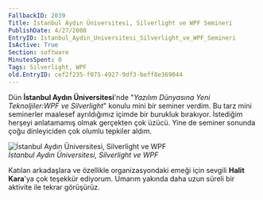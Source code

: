 ```yaml
---
FallbackID: 2039
Title: İstanbul Aydın Üniversitesi, Silverlight ve WPF Semineri
PublishDate: 4/27/2008
EntryID: Istanbul_Aydin_Universitesi_Silverlight_ve_WPF_Semineri
IsActive: True
Section: software
MinutesSpent: 0
Tags: Silverlight, WPF
old.EntryID: cef2f235-f075-4927-9df3-beff8e369044
---
```

Dün **İstanbul Aydın Üniversitesi**'nde "*Yazılım Dünyasına Yeni
Teknoljiler:WPF ve Silverlight*" konulu mini bir seminer verdim. Bu tarz
mini seminerler maalesef ayrıldığımız içimde bir burukluk bırakıyor.
İstediğim herşeyi anlatamamış olmak gerçekten çok üzücü. Yine de seminer
sonunda çoğu dinleyiciden çok olumlu tepkiler aldım.

![İstanbul Aydın Üniversitesi, Silverlight ve
WPF](http://cdn.daron.yondem.com/assets/2039/26042008_1.jpg)\
*İstanbul Aydın Üniversitesi, Silverlight ve WPF*

Katılan arkadaşlara ve özellikle organizasyondaki emeği için sevgili
**Halit Kara**'ya çok teşekkür ediyorum. Umarım yakında daha uzun süreli
bir aktivite ile tekrar görüşürüz.


